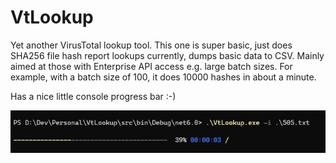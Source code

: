 # VtLookup

Yet another VirusTotal lookup tool. This one is super basic, just does SHA256 file hash report lookups currently, dumps basic data to CSV. Mainly aimed at those with Enterprise API access e.g. large batch sizes. For example, with a batch size of 100, it does 10000 hashes in about a minute.

Has a nice little console progress bar :-)

![alt text](Main.jpg "Title")

